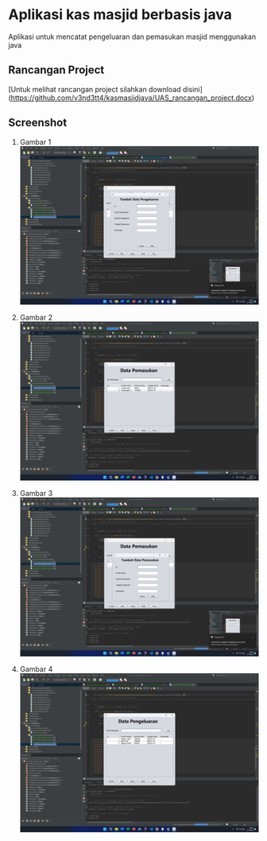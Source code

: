 # Aplikasi kas masjid berbasis java
Aplikasi untuk mencatat pengeluaran dan pemasukan masjid menggunakan java

## Rancangan Project
[Untuk melihat rancangan project silahkan download disini] (https://github.com/v3nd3tt4/kasmasjidjava/UAS_rancangan_project.docx) 

## Screenshot

1. Gambar 1
![Alt Text](gambar/1.png)

2. Gambar 2
![Alt Text](gambar/2.png)

3. Gambar 3
![Alt Text](gambar/3.png)

4. Gambar 4
![Alt Text](gambar/4.png)